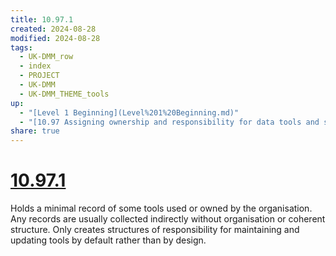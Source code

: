 ```yaml
---
title: 10.97.1
created: 2024-08-28
modified: 2024-08-28
tags:
  - UK-DMM_row
  - index
  - PROJECT
  - UK-DMM
  - UK-DMM_THEME_tools
up:
  - "[Level 1 Beginning](Level%201%20Beginning.md)"
  - "[10.97 Assigning ownership and responsibility for data tools and systems](10.97%20Assigning%20ownership%20and%20responsibility%20for%20data%20tools%20and%20systems.md)"
share: true
---
```

# [10.97.1](10.97.1.md)

Holds a minimal record of some tools used or owned by the organisation. Any records are usually collected indirectly without organisation or coherent structure. Only creates structures of responsibility for maintaining and updating tools by default rather than by design.
